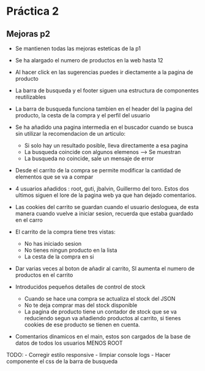  # Práctica 2

## Mejoras p2

- Se mantienen todas las mejoras esteticas de la p1
- Se ha alargado el numero de productos en la web hasta 12
- Al hacer click en las sugerencias puedes ir diectamente a la pagina de producto
- La barra de busqueda y el footer siguen una estructura de componentes reutilizables
- La barra de busqueda funciona tambien en el header del la pagina del producto, la cesta de la compra y el perfil del usuario
- Se ha añadido una pagina intermedia en el buscador cuando se busca sin utilizar la recomendacion de un articulo:
    - Si solo hay un resultado posible, lleva directamente a esa pagina
    - La busqueda coincide con algunos elemenos --> Se muestran
    - La busqueda no coincide, sale un mensaje de error

- Desde el carrito de la compra se permite modificar la cantidad de elementos que se va a compar
- 4 usuarios añadidos : root, guti, jbalvin, Guillermo del toro. Estos dos ultimos siguen el lore de la pagina web ya que han dejado comentarios.
- Las cookies del carrito se guardan cuando el usuario desloguea, de esta manera cuando vuelve a iniciar sesion, recuerda que estaba guardado en el carro
- El carrito de la compra tiene tres vistas:
    - No has iniciado sesion
    - No tienes ningun producto en la lista
    - La cesta de la compra en si

- Dar varias veces al boton de añadir al carrito, SI aumenta el numero de productos en el carrito

- Introducidos pequeños detalles de control de stock
    - Cuando se hace una compra se actualiza el stock del JSON
    - No te deja comprar mas del stock disponible
    - La pagina de producto tiene un contador de stock que se va reduciendo segun va añadiendo productos al carrito,
      si tienes cookies de ese producto se tienen en cuenta.


- Comentarios dinamicos en el main, estos son cargados de la base de datos de todos los usuarios MENOS ROOT

TODO: 
    - Corregir estilo responsive
    - limpiar console logs
    - Hacer componente el css de la barra de busqueda